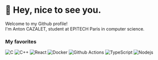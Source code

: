 <h1>👋 Hey, nice to see you.</h1>

<p>Welcome to my Github profile! </br> I'm Anton CAZALET, student at EPITECH Paris in computer science.</p>
<h3>My favorites</h3>
<p>
  <img alt="C" src="https://img.shields.io/badge/-C-45b8d8?style=flat-square&logo=c&logoColor=white" />
  <img alt="C++" src="https://img.shields.io/badge/-C++-45b8d8?style=flat-square&logo=c%2B%2B&logoColor=white" />
  <img alt="React" src="https://img.shields.io/badge/-React-45b8d8?style=flat-square&logo=react&logoColor=white" />
  <img alt="Docker" src="https://img.shields.io/badge/-Docker-46a2f1?style=flat-square&logo=docker&logoColor=white" />
  <img alt="Github Actions" src="https://img.shields.io/badge/-Github_Actions-2088FF?style=flat-square&logo=github-actions&logoColor=white" />
  <img alt="TypeScript" src="https://img.shields.io/badge/-TypeScript-007ACC?style=flat-square&logo=typescript&logoColor=white" />
  <img alt="Nodejs" src="https://img.shields.io/badge/-Nodejs-43853d?style=flat-square&logo=Node.js&logoColor=white" />
</p>
